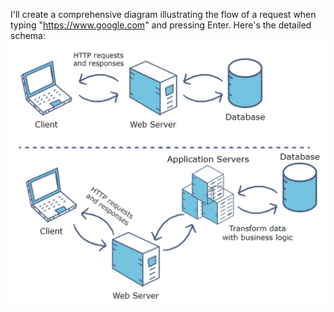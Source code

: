 I'll create a comprehensive diagram illustrating the flow of a request when typing "https://www.google.com" and pressing Enter. Here's the detailed schema:![diagram](./diagramme.webp)